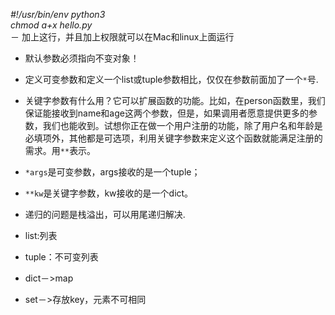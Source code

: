 *#!/usr/bin/env python3*</br>
*chmod a+x hello.py*</br>
－  加上这行，并且加上权限就可以在Mac和linux上面运行

- 默认参数必须指向不变对象！
- 定义可变参数和定义一个list或tuple参数相比，仅仅在参数前面加了一个`*`号.
- 关键字参数有什么用？它可以扩展函数的功能。比如，在person函数里，我们保证能接收到name和age这两个参数，但是，如果调用者愿意提供更多的参数，我们也能收到。试想你正在做一个用户注册的功能，除了用户名和年龄是必填项外，其他都是可选项，利用关键字参数来定义这个函数就能满足注册的需求。用`**`表示。
- `*args`是可变参数，args接收的是一个tuple；

- `**kw`是关键字参数，kw接收的是一个dict。

- 递归的问题是栈溢出，可以用尾递归解决.
- list:列表
- tuple：不可变列表
- dict－>map
- set－>存放key，元素不可相同
